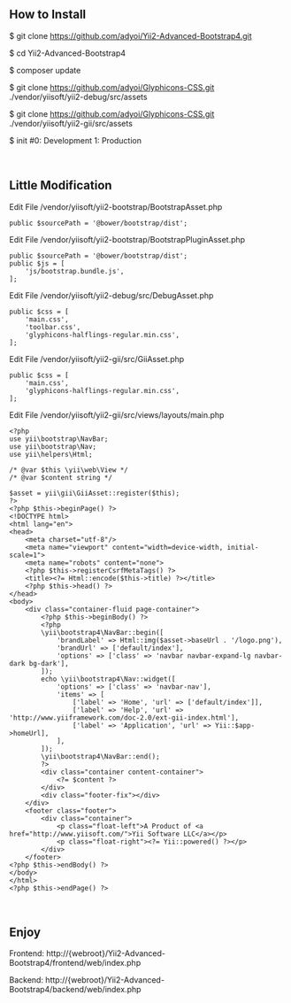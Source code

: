 ## How to Install

$ git clone https://github.com/adyoi/Yii2-Advanced-Bootstrap4.git

$ cd Yii2-Advanced-Bootstrap4

$ composer update

$ git clone https://github.com/adyoi/Glyphicons-CSS.git ./vendor/yiisoft/yii2-debug/src/assets

$ git clone https://github.com/adyoi/Glyphicons-CSS.git ./vendor/yiisoft/yii2-gii/src/assets

$ init #0: Development 1: Production

<br>

## Little Modification

Edit File /vendor/yiisoft/yii2-bootstrap/BootstrapAsset.php
```
public $sourcePath = '@bower/bootstrap/dist';
```

Edit File /vendor/yiisoft/yii2-bootstrap/BootstrapPluginAsset.php
```
public $sourcePath = '@bower/bootstrap/dist';
public $js = [
    'js/bootstrap.bundle.js',
];
```

Edit File /vendor/yiisoft/yii2-debug/src/DebugAsset.php
```
public $css = [
    'main.css',
    'toolbar.css',
    'glyphicons-halflings-regular.min.css',
];
```

Edit File /vendor/yiisoft/yii2-gii/src/GiiAsset.php
```
public $css = [
    'main.css',
    'glyphicons-halflings-regular.min.css',
];
```

Edit File /vendor/yiisoft/yii2-gii/src/views/layouts/main.php
```
<?php
use yii\bootstrap\NavBar;
use yii\bootstrap\Nav;
use yii\helpers\Html;

/* @var $this \yii\web\View */
/* @var $content string */

$asset = yii\gii\GiiAsset::register($this);
?>
<?php $this->beginPage() ?>
<!DOCTYPE html>
<html lang="en">
<head>
    <meta charset="utf-8"/>
    <meta name="viewport" content="width=device-width, initial-scale=1">
    <meta name="robots" content="none">
    <?php $this->registerCsrfMetaTags() ?>
    <title><?= Html::encode($this->title) ?></title>
    <?php $this->head() ?>
</head>
<body>
    <div class="container-fluid page-container">
        <?php $this->beginBody() ?>
        <?php
        \yii\bootstrap4\NavBar::begin([
            'brandLabel' => Html::img($asset->baseUrl . '/logo.png'),
            'brandUrl' => ['default/index'],
            'options' => ['class' => 'navbar navbar-expand-lg navbar-dark bg-dark'],
        ]);
        echo \yii\bootstrap4\Nav::widget([
            'options' => ['class' => 'navbar-nav'],
            'items' => [
                ['label' => 'Home', 'url' => ['default/index']],
                ['label' => 'Help', 'url' => 'http://www.yiiframework.com/doc-2.0/ext-gii-index.html'],
                ['label' => 'Application', 'url' => Yii::$app->homeUrl],
            ],
        ]);
        \yii\bootstrap4\NavBar::end();
        ?>
        <div class="container content-container">
            <?= $content ?>
        </div>
        <div class="footer-fix"></div>
    </div>
    <footer class="footer">
        <div class="container">
            <p class="float-left">A Product of <a href="http://www.yiisoft.com/">Yii Software LLC</a></p>
            <p class="float-right"><?= Yii::powered() ?></p>
        </div>
    </footer>
<?php $this->endBody() ?>
</body>
</html>
<?php $this->endPage() ?>
```

<br>

## Enjoy

Frontend:
http://{webroot}/Yii2-Advanced-Bootstrap4/frontend/web/index.php

Backend:
http://{webroot}/Yii2-Advanced-Bootstrap4/backend/web/index.php
